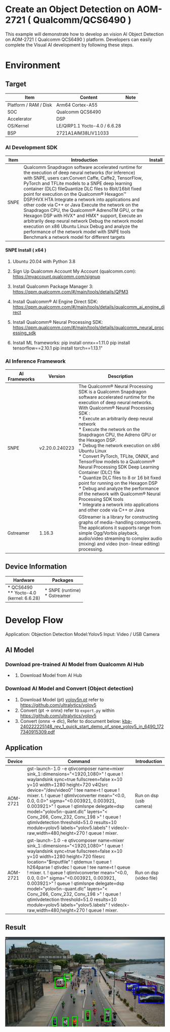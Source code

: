 # Create an Object Detection on AOM-2721 ( Qualcomm/QCS6490 )
This example will demonstrate how to develop an vision AI Object Detection on AOM-2721 ( Qualcomm QCS6490 ) platform.
Developers can easily complete the Visual AI development by following these steps.

 

# Environment
## Target
| Item | Content | Note |
| -------- | -------- | -------- |
| Platform / RAM / Disk |  Arm64 Cortex-A55    |      |
| SOC | Qualcomm QCS6490 | |
| Accelerator | DSP | |
| OS/Kernel | LE/QIRP1.1 Yocto-4.0 / 6.6.28 | |
| BSP | 2721A1AIM38LIV11033 | |
 

### AI Development SDK 
| Item | Introduction |  Install |
| -------- | -------- | -------- |
|   SNPE   |  Qualcomm Snapdragon software accelerated runtime for the execution of deep neural networks (for inference) with SNPE, users can:Convert Caffe, Caffe2, TensorFlow, PyTorch and TFLite models to a SNPE deep learning container (DLC) fileQuantize DLC files to 8bit/16bit fixed point for execution on the Qualcomm® Hexagon™ DSP/HVX HTA Integrate a network into applications and other code via C++ or Java Execute the network on the Snapdragon CPU, the Qualcomm® AdrenoTM GPU, or the Hexagon DSP with HVX* and HMX* support, Execute an arbitrarily deep neural network Debug the network model execution on x86 Ubuntu Linux Debug and analyze the performance of the network model with SNPE tools Benchmark a network model for different targets  |     

#### SNPE Install ( x64 )
1. Ubuntu 20.04 with Python 3.8
2. Sign Up Qualcomm Account My Account (qualcomm.com): https://myaccount.qualcomm.com/signup

3. Install Qualcomm Package Manager 3: https://qpm.qualcomm.com/#/main/tools/details/QPM3

4. Install Qualcomm® AI Engine Direct SDK: https://qpm.qualcomm.com/#/main/tools/details/qualcomm_ai_engine_direct

5. Install Qualcomm® Neural Processing SDK: https://qpm.qualcomm.com/#/main/tools/details/qualcomm_neural_processing_sdk

6. Install ML frameworks:
    pip install onnx==1.11.0
    pip install tensorflow==2.10.1
    pip install torch==1.13.1"


### AI Inference Framework
| AI Frameworks | Version | Description | 
| -------- | -------- | -------- | 
| SNPE     | v2.20.0.240223    | The Qualcomm® Neural Processing SDK is a Qualcomm Snapdragon software accelerated runtime for the execution of deep neural networks. With Qualcomm® Neural Processing SDK : <br> * Execute an arbitrarily deep neural network <br> * Execute the network on the Snapdragon CPU, the Adreno GPU or the Hexagon DSP. <br> * Debug the network execution on x86 Ubuntu Linux  <br> * Convert PyTorch, TFLite, ONNX, and TensorFlow models to a Qualcomm® Neural Processing SDK Deep Learning Container (DLC) file  <br> * Quantize DLC files to 8 or 16 bit fixed point for running on the Hexagon DSP  <br> * Debug and analyze the performance of the network with Qualcomm® Neural Processing SDK tools  <br> * Integrate a network into applications and other code via C++ or Java |
| Gstreamer     |  1.16.3   | GStreamer is a library for constructing graphs of media-handling components. The applications it supports range from simple Ogg/Vorbis playback, audio/video streaming to complex audio (mixing) and video (non-linear editing) processing. |




## Device Information 

| Hardware | Packages  | 
| ----------- |  ---------- |
| * QCS6490  <br>  ** Yocto-4.0  <br>(kernel: 6.6.28)  | * SNPE (runtime)<br> * Gstreamer <br> 
 


# Develop Flow
Application: Objection Detection
Model:Yolov5
Input: Video / USB Camera

## AI Model
### Download pre-trained AI Model from Qualcomm AI Hub
- 1. Download Model from AI Hub

### Download AI Model and Convert (Object detection)
- 1. Download Model (pt) 
     [yolov5n.pt](/xdept/public/autoinsert/yolov5n_1727345998107.pt)
     refer to https://github.com/ultralytics/yolov5 
 
- 2. Convert (pt -> onnx) 
     refer to `export.py` within https://github.com/ultralytics/yolov5 
 
- 3. Convert (onnx -> dlc), Refer to document below:
 [kba-240222225148_rev_1_quick_start_demo_of_snpe_yolov5_in_6490_1727340915309.pdf](/xdept/public/autoinsert/kba-240222225148_rev_1_quick_start_demo_of_snpe_yolov5_in_6490_1727340915309.pdf)
 


## Application
| Device   | Command  | Introduction  |
| -------- | -------- | ------------- |
| AOM-2721 |   gst-launch-1.0 -e qtivcomposer name=mixer sink_1::dimensions="<1920,1080>" ! queue ! waylandsink sync=true fullscreen=false x=10 y=10 width=1280 height=720 v4l2src device="/dev/video0"  ! tee name=t ! queue ! mixer. t. ! queue ! qtimlvconverter mean="<0.0, 0.0, 0.0>" sigma="<0.003921, 0.003921, 0.003921>" ! queue ! qtimlsnpe delegate=dsp model="yolov5n-quant.dlc" layers="< Conv_266, Conv_232, Conv_198 >" ! queue ! qtimlvdetection threshold=51.0 results=10 module=yolov5 labels="yolov5.labels" ! video/x-raw,width=480,height=270 ! queue ! mixer. | Run on dsp (usb camera) |
| AOM-2721 | gst-launch-1.0 -e qtivcomposer name=mixer sink_1::dimensions="<1920,1080>" ! queue ! waylandsink sync=true fullscreen=false x=10 y=10 width=1280 height=720 filesrc  location="$inputfile" ! qtdemux ! queue ! h264parse ! qtivdec ! queue ! tee name=t ! queue ! mixer.  t. ! queue ! qtimlvconverter mean="<0.0, 0.0, 0.0>" sigma="<0.003921, 0.003921, 0.003921>" ! queue ! qtimlsnpe delegate=dsp model="yolov5n-quant.dlc" layers="< Conv_266, Conv_232, Conv_198 >" ! queue !  qtimlvdetection threshold=51.0 results=10 module=yolov5 labels="yolov5.labels" ! video/x-raw,width=480,height=270 ! queue ! mixer. | Run on dsp (video file) |
## Result

![eas_ai_workflow](assets/rom-2860_objectdetection_result.png)

 
 


  
